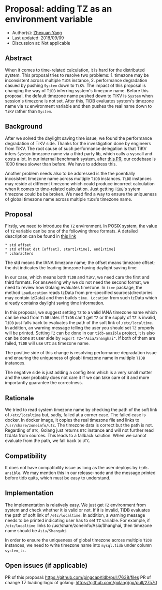 # Proposal: adding TZ as an environment variable 

- Author(s):  [Zhexuan Yang](www.github.com/zhexuany)
- Last updated:  2018/09/09
- Discussion at: Not applicable 

## Abstract

When it comes to time-related calculation, it is hard for the distributed system. This proposal tries to resolve two problems: 1. timezone may be inconsistent across multiple `TiDB` instance, 2. performance degradation casued by pushing `System` down to `TiKV`. The impact of this proposal is changing the way of `TiDB` inferring system's timezone name. Before this proposal, the default timezone name pushed down to TiKV is `System` when session's timezone is not set. After this, TiDB evaluates system's timezone name via `TZ` environment variable and then pushes the real name down to `TiKV` rather than `System`.

## Background

After we solved the daylight saving time issue, we found the performance degradation of TiKV side. Thanks for the investigation done by engineers from TiKV. The root cause of such performance delegation is that TiKV infers `System` timezone name via a third party lib, which calls a syscall and costs a lot. In our internal benchmark system, after [this PR](https://github.com/pingcap/tidb/search?q=daylight+saving+time&type=Issues), our codebase is 1000 times slower than before. We have to address this. 

Another problem needs also to be addressed is the the poentially incosistent timezone name across multiple `TiDB` instances. `TiDB` instances may reside at different timezone which could produce incorrect calculation when it comes to time-related calculation. Just getting `TiDB`'s sytem timezone could be be broken. We need find a way to ensure the uniqueness of global timezone name across multiple `TiDB`'s timezone name.

## Proposal

Firstly, we need to introduce the `TZ` environment. In POSIX system, the value of `TZ` variable can be one of the following three formats. A detailed description can be found in [this link](http://www.gnu.org/software/libc/manual/html_node/TZ-Variable.html)

    * std offset
    * std offset dst [offset], start[/time], end[/time]
    * :characters

The std means the IANA timezone name; the offset means timezone offset; the dst indicates the leading timezone having daylight saving time. 

In our case, which means both `TiDB` and `TiKV`, we need care the first and third formats. For answering why we do not need the second format, we need to review how Golang evaluates timezone. In `time` package, the method `LoadLocation` reads tzData from pre-specified sources(directories may contain tzData) and then builds `time. Location` from such tzData which already contains daylight saving time information. 

In this proposal, we suggest setting `TZ` to a valid IANA timezone name which can be read from `TiDB` later. If `TiDB` can't get `TZ` or the supply of `TZ` is invalid, `TiDB` just falls back to evaluates the path of the soft link of `/etc/localtime`. In addition, an warning message telling the user you should set `TZ` properly will be printed. Setting `TZ` can be done in our `tidb-ansible` project, it is also can be done at user side by `export TZ="Asia/Shanghai"`. If both of them are failed, `TiDB` will use `UTC` as timezone name.

The positive side of this change is resolving performance degradation issue and ensuring the uniqueness of gloabl timezone name in multiple `TiDB` instances. 

The negative side is just adding a config item which is a very small matter and the user probably does not care it if we can take care of it and more importantly guarantee the correctness. 


## Rationale

We tried to read system timezone name by checking the path of the soft link of `/etc/localtime` but, sadly, failed at a corner case. The failed case is docker. In docker image, it copies the real timezone file and links to `/usr/share/zoneinfo/utc`. The timezone data is correct but the path is not. Regarding of `UTC`, Golang just returns `UTC` instance and will not further read tzdata from sources. This leads to a fallback solution. When we cannot evaluate from the path, we fall back to `UTC`.

## Compatibility

It does not have compatibility issue as long as the user deploys by `tidb-ansible`. We may mention this in our release-node and the message printed before tidb quits, which must be easy to understand.


## Implementation

The implementation is relatively easy. We just get `TZ` environment from system and check whether it is valid or not. If it is invalid, TiDB evaluates the path of soft link of `/etc/localtime`. 
In addition, a warning message needs to be printed indicating user has to set `TZ` variable. For example, if `/etc/localtime` links to /usr/share/zoneinfo/Asia/Shanghai, then timezone name should be `Asia/Shangahi`.

In order to ensure the uniqueness of global timezone across multiple `TiDB` instances, we need to write timezone name into `mysql.tidb` under column `system_tz`. 
 
## Open issues (if applicable)

PR of this proposal: https://github.com/pingcap/tidb/pull/7638/files
PR of change TZ loading logic of golang: https://github.com/golang/go/pull/27570
